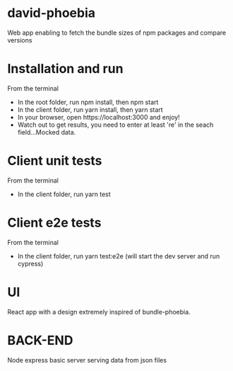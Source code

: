 # david-phoebia

Web app enabling to fetch the bundle sizes of npm packages and compare versions

# Installation and run

From the terminal

- In the root folder, run npm install, then npm start
- In the client folder, run yarn install, then yarn start
- In your browser, open https://localhost:3000 and enjoy!
- Watch out to get results, you need to enter at least 're' in the seach field...Mocked data.

# Client unit tests

From the terminal

- In the client folder, run yarn test

# Client e2e tests

From the terminal

- In the client folder, run yarn test:e2e (will start the dev server and run cypress)

# UI

React app with a design extremely inspired of bundle-phoebia.

# BACK-END

Node express basic server serving data from json files

